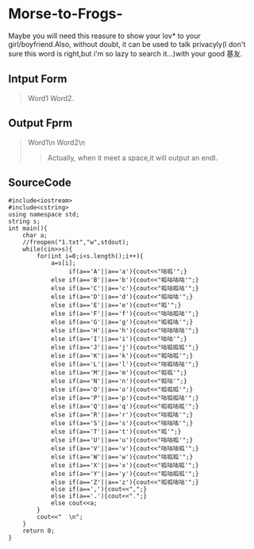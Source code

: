 # Morse-to-Frogs-
Maybe you will need this reasure to show your lov* to your girl/boyfriend.Also, without doubt, it can be used to talk privacyly(I don't sure this word is right,but i'm so lazy to search it...)with your good 基友.
## Intput Form
> Word1 Word2.
## Output Fprm
> Word1\n
> Word2\n
>> Actually, when it meet a space,it will output an endl.
## SourceCode
```
#include<iostream>
#include<cstring>
using namespace std;
string s;
int main(){
    char a;
    //freopen("1.txt","w",stdout);
    while(cin>>s){
        for(int i=0;i<s.length();i++){
            a=s[i];
                 if(a=='A'||a=='a'){cout<<"咕呱'";}
            else if(a=='B'||a=='b'){cout<<"呱咕咕咕'";}
            else if(a=='C'||a=='c'){cout<<"呱咕呱咕'";}
            else if(a=='D'||a=='d'){cout<<"呱咕咕'";}
            else if(a=='E'||a=='e'){cout<<"呱'";}
            else if(a=='F'||a=='f'){cout<<"咕咕呱咕'";}
            else if(a=='G'||a=='g'){cout<<"呱呱咕'";}
            else if(a=='H'||a=='h'){cout<<"咕咕咕咕'";}
            else if(a=='I'||a=='i'){cout<<"咕咕'";}
            else if(a=='J'||a=='j'){cout<<"咕呱呱呱'";}
            else if(a=='K'||a=='k'){cout<<"呱咕呱'";}
            else if(a=='L'||a=='l'){cout<<"咕呱咕咕'";}
            else if(a=='M'||a=='m'){cout<<"呱呱'";}
            else if(a=='N'||a=='n'){cout<<"呱咕'";}
            else if(a=='O'||a=='o'){cout<<"呱呱呱'";}
            else if(a=='P'||a=='p'){cout<<"咕呱呱咕'";}
            else if(a=='Q'||a=='q'){cout<<"呱呱咕呱'";}
            else if(a=='R'||a=='r'){cout<<"咕呱咕'";}
            else if(a=='S'||a=='s'){cout<<"咕咕咕'";}
            else if(a=='T'||a=='t'){cout<<"呱'";}
            else if(a=='U'||a=='u'){cout<<"咕咕呱'";}
            else if(a=='V'||a=='v'){cout<<"咕咕咕呱'";}
            else if(a=='W'||a=='w'){cout<<"咕呱呱'";}
            else if(a=='X'||a=='x'){cout<<"呱咕咕呱'";}
            else if(a=='Y'||a=='y'){cout<<"呱咕呱呱'";}
            else if(a=='Z'||a=='z'){cout<<"呱呱咕咕'";}
            else if(a==','){cout<<",";}
            else if(a=='.'){cout<<".";}
            else cout<<a;
        }
        cout<<"  \n";
    }
    return 0;
}
```
